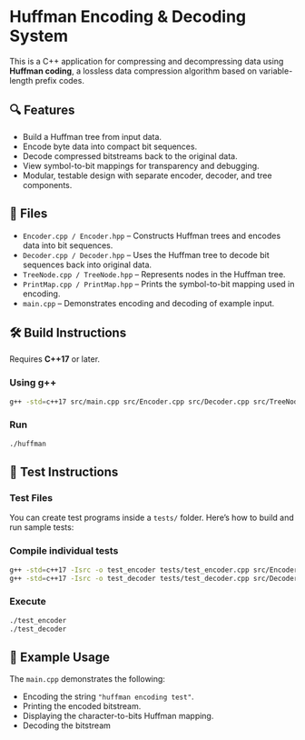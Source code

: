 # Huffman Encoding & Decoding System

This is a C++ application for compressing and decompressing data using **Huffman coding**, a lossless data compression algorithm based on variable-length prefix codes.

## 🔍 Features

- Build a Huffman tree from input data.
- Encode byte data into compact bit sequences.
- Decode compressed bitstreams back to the original data.
- View symbol-to-bit mappings for transparency and debugging.
- Modular, testable design with separate encoder, decoder, and tree components.

## 📂 Files

- `Encoder.cpp / Encoder.hpp` – Constructs Huffman trees and encodes data into bit sequences.
- `Decoder.cpp / Decoder.hpp` – Uses the Huffman tree to decode bit sequences back into original data.
- `TreeNode.cpp / TreeNode.hpp` – Represents nodes in the Huffman tree.
- `PrintMap.cpp / PrintMap.hpp` – Prints the symbol-to-bit mapping used in encoding.
- `main.cpp` – Demonstrates encoding and decoding of example input.

## 🛠️ Build Instructions

Requires **C++17** or later.

### Using g++

```bash
g++ -std=c++17 src/main.cpp src/Encoder.cpp src/Decoder.cpp src/TreeNode.cpp src/PrintMap.cpp -o huffman
```

### Run

```bash
./huffman
```

## 🧪 Test Instructions

### Test Files

You can create test programs inside a `tests/` folder. Here’s how to build and run sample tests:

### Compile individual tests

```bash
g++ -std=c++17 -Isrc -o test_encoder tests/test_encoder.cpp src/Encoder.cpp src/TreeNode.cpp
g++ -std=c++17 -Isrc -o test_decoder tests/test_decoder.cpp src/Decoder.cpp src/TreeNode.cpp
```

### Execute

```bash
./test_encoder
./test_decoder
```

## 📌 Example Usage

The `main.cpp` demonstrates the following:

- Encoding the string `"huffman encoding test"`.
- Printing the encoded bitstream.
- Displaying the character-to-bits Huffman mapping.
- Decoding the bitstream 